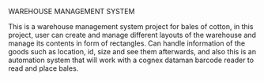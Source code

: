 WAREHOUSE MANAGEMENT SYSTEM

This is a warehouse management system project for bales of cotton, in this project, user can create and manage different layouts of the warehouse and manage its contents in form of rectangles. Can handle information of the goods such as location, id, size and see them afterwards, and also this is an automation system that will work with a cognex dataman barcode reader to read and place bales. 
